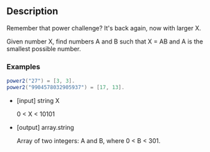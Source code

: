 ## Description
Remember that power challenge? It's back again, now with larger X.

Given number X, find numbers A and B such that X = AB and A is the smallest possible number.

### Examples

```Java
power2("27") = [3, 3].
power2("9904578032905937") = [17, 13].
```

- [input] string X

    0 < X < 10101
- [output] array.string

    Array of two integers: A and B, where 0 < B < 301.
